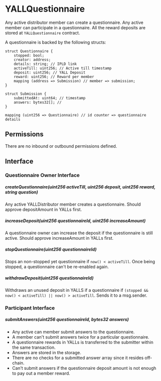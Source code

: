 # YALLQuestionnaire

Any active distributor member can create a questionnaire. Any active member can participate in a questionnaire.
All the reward deposits are stored at `YALLQuestionnaire` contract.

A questionnaire is backed by the following structs:

```solidity
struct Questionnaire {
	stopped: bool;
	creator: address;
	details: string; // IPLD link
	activeTill: uint256; // Active till timestamp
	deposit: uint256; // YALL Deposit
	reward: uint256; // Reward per member
	mapping (address => Submission) // member => submission;
}

struct Submission {
	submittedAt: uint64; // timestamp
	answers: bytes32[]; // 
}

mapping (uint256 => Questionnaire) // id counter => questionnaire details
```

## Permissions

There are no inbound or outbound permissions defined.

## Interface

### Questionnaire Owner Interface

##### createQuestionnaire(uint256 activeTill, uint256 deposit, uint256 reward, string question)

Any active YALLDistributor member creates a questionnaire. Should approve depositAmount in YALLs first.

##### increaseDeposit(uint256 questionnaireId, uint256 increaseAmount)

A questionnaire owner can increase the deposit if the questionnaire is still active. Should approve increaseAmount in YALLs first.

##### stopQuestionnaire(uint256 questionnaireId)

Stops an non-stopped yet questionnaire if `now() < activeTill`. Once being stopped, a questionnaire can't be re-enabled again.

##### withdrawDeposit(uint256 questionnaireId)

Withdraws an unused deposit in YALLS if a questionnaire if `(stopped && now() < activeTill) || now() > activeTill`. Sends it to a msg.sender.

### Participant Interface

##### submitAnswers(uint256 questionnaireId, bytes32 answers)

* Any active can member submit answers to the questionnaire.
* A member can't submit answers twice for a particular questionnaire.
* A questionnaire rewards in YALLs is transferred to the submitter within the same transaction.
* Answers are stored in the storage.
* There are no checks for a submitted answer array since it resides off-chain.
* Can't submit answers if the questionnaire deposit amount is not enough to pay out a member reward.
